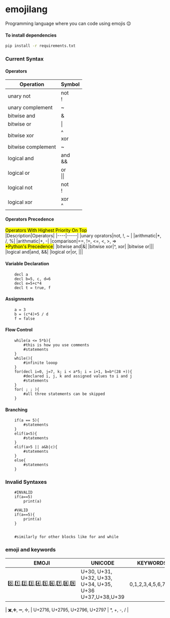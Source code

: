 # emojilang
Programming language where you can code using emojis 😌

#### To install dependencies
```bash
pip install -r requirements.txt
```

### Current Syntax

#### Operators
|Operation | Symbol|
|---------|-----|
|unary not|not<br>!|
|unary complement|~|
|bitwise and|        &|
|bitwise or|  \| |
|bitwise xor| ^<br> xor
|bitwise complement | ~
|logical and | and <br> &&
|logical or  | or <br> \|\| |
|logical not | not <br> !
|logical xor | xor <br> ^|

#### Operators Precedence
<mark>Operators With Highest Priority On Top</mark><br>
|Description|Operators|
|----|-----|
|unary oprators|not, !, ~ |
|arithmatic|*, /, %|
|arithmatic|+, -|
|comparison|==, !=, <=, <, >, => <br><mark>*Python's Precedence</mark>|
|bitwise and|&|
|bitwise xor|^, xor|
|bitwise or|\||
|logical and|and, &&|
|logical or|or, \|\||


#### Variable Declaration

````
    decl a
    decl b=5, c, d=6
    decl e=5+c*4
    decl t = true, f
````
#### Assignments
````
    a = 3
    b = (c*4)+5 / d
    f = false
````
#### Flow Control
````
    while(a <= 5*b){
        #this is how you use comments
        #statements
    }
    while(){
        #infinite looop
    }
    for(decl i=0, j=7, k; i < a*5; i = i+1, b=b*(28 +)){
        #declared i, j, k and assigned values to i and j
        #statements
    }
    for( ; ; ){
        #all three statements can be skipped
    }
````
#### Branching
````
    if(a == 5){
        #statements
    }
    elif(a<5){
        #statements
    }
    elif(a>5 || a&b|c){
        #statements
    }
    else{
        #statements
    }
````

### Invalid Syntaxes
````
    #INVALID
    if(a==5)
        print(a)
    
    #VALID
    if(a==5){
        print(a)
    }
    

    #similarly for other blocks like for and while
````

### emoji and keywords
| EMOJI | UNICODE | KEYWORDS|
|-------|---------|--------|
|0️⃣,1️⃣,2️⃣,3️⃣,4️⃣,5️⃣,6️⃣,7️⃣,8️⃣,9️⃣ | U+30, U+31, U+32, U+33, U+34, U+35, U+36 U+37,U+38,U+39  | 0,1,2,3,4,5,6,7,8,9     | 

| ✖️,➕, ➖, ➗,   |  U+2716, U+2795, U+2796,  U+2797   | *, +, -, /  |





